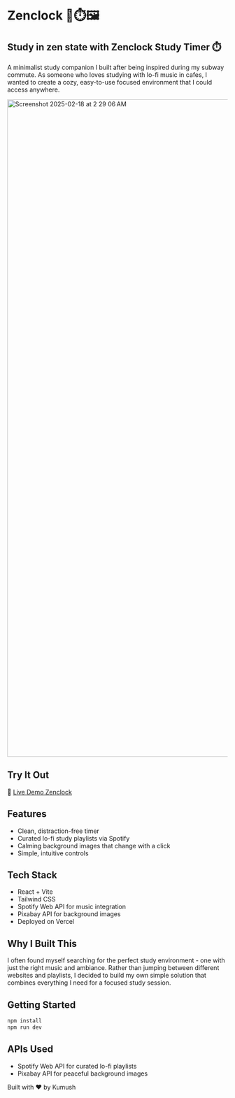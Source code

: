 # Zenclock  🎵⏱️🖼️
## Study in zen state with Zenclock Study Timer ⏱️ 

A minimalist study companion I built after being inspired during my subway commute. As someone who loves studying with lo-fi music in cafes, I wanted to create a cozy, easy-to-use focused environment that I could access anywhere.

<img width="1504" alt="Screenshot 2025-02-18 at 2 29 06 AM" src="https://github.com/user-attachments/assets/00aa8daa-32b7-487e-bd7c-2168ca60d7c9" />

## Try It Out
🎯 [Live Demo Zenclock](https://zenclock-kumushai9919-kumushais-projects.vercel.app/)

## Features
- Clean, distraction-free timer
- Curated lo-fi study playlists via Spotify
- Calming background images that change with a click
- Simple, intuitive controls

## Tech Stack
- React + Vite
- Tailwind CSS
- Spotify Web API for music integration
- Pixabay API for background images
- Deployed on Vercel

## Why I Built This
I often found myself searching for the perfect study environment - one with just the right music and ambiance. Rather than jumping between different websites and playlists, I decided to build my own simple solution that combines everything I need for a focused study session.
 
## Getting Started
``` bash
npm install
npm run dev
```

## APIs Used
- Spotify Web API for curated lo-fi playlists
- Pixabay API for peaceful background images

Built with ❤️ by Kumush

